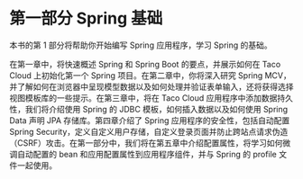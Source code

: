 # 第一部分	Spring 基础

本书的第 1 部分将帮助你开始编写 Spring 应用程序，学习 Spring 的基础。

在第一章中，将快速概述 Spring 和 Spring Boot 的要点，并展示如何在 Taco Cloud 上初始化第一个 Spring 项目。在第二章中，你将深入研究 Spring MCV，并了解如何在浏览器中呈现模型数据以及如何处理并验证表单输入，还将获得选择视图模板库的一些提示。在第三章中，将在 Taco Cloud 应用程序中添加数据持久性，我们将介绍使用 Spring 的 JDBC 模板，如何插入数据以及如何使用 Spring Data 声明 JPA 存储库。第四章介绍了 Spring 应用程序的安全性，包括自动配置 Spring Security，定义自定义用户存储，自定义登录页面并防止跨站点请求伪造（CSRF）攻击。在第一部分中，我们将在第五章中介绍配置属性，将学习如何微调自动配置的 bean 和应用配置属性到应用程序组件，并与 Spring 的 profile 文件一起使用。